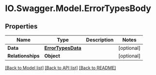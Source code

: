 # IO.Swagger.Model.ErrorTypesBody
## Properties

Name | Type | Description | Notes
------------ | ------------- | ------------- | -------------
**Data** | [**ErrorTypesData**](ErrorTypesData.md) |  | [optional] 
**Relationships** | **Object** |  | [optional] 

[[Back to Model list]](../README.md#documentation-for-models) [[Back to API list]](../README.md#documentation-for-api-endpoints) [[Back to README]](../README.md)

